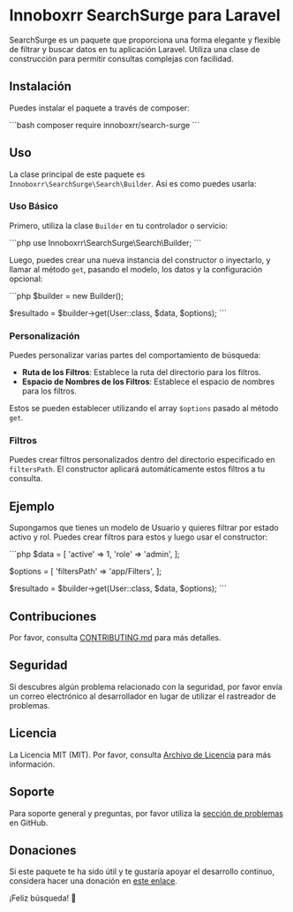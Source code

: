 # Innoboxrr SearchSurge para Laravel

SearchSurge es un paquete que proporciona una forma elegante y flexible de filtrar y buscar datos en tu aplicación Laravel. Utiliza una clase de construcción para permitir consultas complejas con facilidad.

## Instalación

Puedes instalar el paquete a través de composer:

\`\`\`bash
composer require innoboxrr/search-surge
\`\`\`

## Uso

La clase principal de este paquete es `Innoboxrr\SearchSurge\Search\Builder`. Así es como puedes usarla:

### Uso Básico

Primero, utiliza la clase `Builder` en tu controlador o servicio:

\`\`\`php
use Innoboxrr\SearchSurge\Search\Builder;
\`\`\`

Luego, puedes crear una nueva instancia del constructor o inyectarlo, y llamar al método `get`, pasando el modelo, los datos y la configuración opcional:

\`\`\`php
$builder = new Builder();

$resultado = $builder->get(User::class, $data, $options);
\`\`\`

### Personalización

Puedes personalizar varias partes del comportamiento de búsqueda:

- **Ruta de los Filtros**: Establece la ruta del directorio para los filtros.
- **Espacio de Nombres de los Filtros**: Establece el espacio de nombres para los filtros.

Estos se pueden establecer utilizando el array `$options` pasado al método `get`.

### Filtros

Puedes crear filtros personalizados dentro del directorio especificado en `filtersPath`. El constructor aplicará automáticamente estos filtros a tu consulta.

## Ejemplo

Supongamos que tienes un modelo de Usuario y quieres filtrar por estado activo y rol. Puedes crear filtros para estos y luego usar el constructor:

\`\`\`php
$data = [
    'active' => 1,
    'role' => 'admin',
];

$options = [
    'filtersPath' => 'app/Filters',
];

$resultado = $builder->get(User::class, $data, $options);
\`\`\`

## Contribuciones

Por favor, consulta [CONTRIBUTING.md](CONTRIBUTING.md) para más detalles.

## Seguridad

Si descubres algún problema relacionado con la seguridad, por favor envía un correo electrónico al desarrollador en lugar de utilizar el rastreador de problemas.

## Licencia

La Licencia MIT (MIT). Por favor, consulta [Archivo de Licencia](LICENSE.md) para más información.

## Soporte

Para soporte general y preguntas, por favor utiliza la [sección de problemas](https://github.com/innoboxrr/search-surge/issues) en GitHub.

## Donaciones

Si este paquete te ha sido útil y te gustaría apoyar el desarrollo continuo, considera hacer una donación en [este enlace](https://donate.stripe.com/9AQ8yZc4x3DifCw9AC).

¡Feliz búsqueda! 🚀
